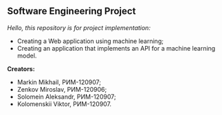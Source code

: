 ## Software Engineering Project
*Hello, this repository is for project implementation:*   
- Creating a Web application using machine learning;
- Creating an application that implements an API for a machine learning model.

**Creators:**
- Markin Mikhail, РИМ-120907;
- Zenkov Miroslav, РИМ-120906;
- Solomein Aleksandr, РИМ-120907;
- Kolomenskii Viktor, РИМ-120907.
